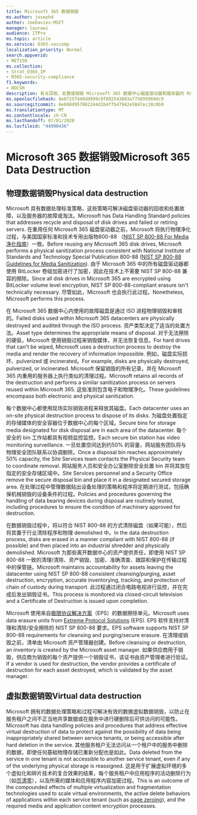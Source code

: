 ```yaml
---
title: Microsoft 365 数据销毁
ms.author: josephd
author: JoeDavies-MSFT
manager: laurawi
audience: ITPro
ms.topic: article
ms.service: O365-seccomp
localization_priority: Normal
search.appverid:
- MET150
ms.collection:
- Strat_O365_IP
- M365-security-compliance
f1.keywords:
- NOCSH
description: 有关回收、处置或销毁 Microsoft 365 数据中心磁盘驱动器和服务器的 Microsoft 策略的概述。
ms.openlocfilehash: 8e0725f449dd999c0f892543883a775695969dc9
ms.sourcegitcommit: 6e608d957082244d1b4ffb47942e5847ec18c0b9
ms.translationtype: MT
ms.contentlocale: zh-CN
ms.lasthandoff: 07/01/2020
ms.locfileid: "44998436"
---
```

# <a name="microsoft-365-data-destruction"></a><span data-ttu-id="32944-103">Microsoft 365 数据销毁</span><span class="sxs-lookup"><span data-stu-id="32944-103">Microsoft 365 Data Destruction</span></span>

## <a name="physical-data-destruction"></a><span data-ttu-id="32944-104">物理数据销毁</span><span class="sxs-lookup"><span data-stu-id="32944-104">Physical data destruction</span></span>

<span data-ttu-id="32944-105">Microsoft 具有数据处理标准策略，这些策略可解决磁盘驱动器的回收和处置故障，以及服务器的故障或淘汰。</span><span class="sxs-lookup"><span data-stu-id="32944-105">Microsoft has Data Handling Standard policies that addresses recycle and disposal of disk drives and failed or retiring servers.</span></span> <span data-ttu-id="32944-106">在重用任何 Microsoft 365 磁盘驱动器之前，Microsoft 将执行物理净化过程，与美国国家标准和技术专用出版物800-88 （[NIST SP 800-88 For Media 净化指南](https://nvlpubs.nist.gov/nistpubs/SpecialPublications/NIST.SP.800-88r1.pdf)）一致。</span><span class="sxs-lookup"><span data-stu-id="32944-106">Before reusing any Microsoft 365 disk drives, Microsoft performs a physical sanitization process consistent with National Institute of Standards and Technology Special Publication 800-88 ([NIST SP 800-88 Guidelines for Media Sanitization](https://nvlpubs.nist.gov/nistpubs/SpecialPublications/NIST.SP.800-88r1.pdf)).</span></span> <span data-ttu-id="32944-107">由于 Microsoft 365 中的所有磁盘驱动器都使用 BitLocker 卷级加密进行了加密，因此在技术上不需要 NIST SP 800-88 兼容的擦除。</span><span class="sxs-lookup"><span data-stu-id="32944-107">Since all disk drives in Microsoft 365 are encrypted using BitLocker volume level encryption, NIST SP 800-88-compliant erasure isn't technically necessary.</span></span> <span data-ttu-id="32944-108">尽管如此，Microsoft 也会执行此过程。</span><span class="sxs-lookup"><span data-stu-id="32944-108">Nonetheless, Microsoft performs this process.</span></span>

<span data-ttu-id="32944-109">在 Microsoft 365 数据中心内使用的故障磁盘是通过 ISO 进程物理销毁和审核的。</span><span class="sxs-lookup"><span data-stu-id="32944-109">Failed disks used within Microsoft 365 datacenters are physically destroyed and audited through the ISO process.</span></span> <span data-ttu-id="32944-110">资产类型决定了适当的处置方法。</span><span class="sxs-lookup"><span data-stu-id="32944-110">Asset type determines the appropriate means of disposal.</span></span> <span data-ttu-id="32944-111">对于无法擦除的硬驱，Microsoft 使用销毁过程来销毁媒体，并无法恢复信息。</span><span class="sxs-lookup"><span data-stu-id="32944-111">For hard drives that can't be wiped, Microsoft uses a destruction process to destroy the media and render the recovery of information impossible.</span></span> <span data-ttu-id="32944-112">例如，磁盘实际损坏、pulverized 或 incinerated。</span><span class="sxs-lookup"><span data-stu-id="32944-112">For example, disks are physically destroyed, pulverized, or incinerated.</span></span> <span data-ttu-id="32944-113">Microsoft 保留销毁的所有记录，并在 Microsoft 365 内重用的服务器上执行类似的清理过程。</span><span class="sxs-lookup"><span data-stu-id="32944-113">Microsoft retains all records of the destruction and performs a similar sanitization process on servers reused within Microsoft 365.</span></span> <span data-ttu-id="32944-114">这些准则包含电子和物理净化。</span><span class="sxs-lookup"><span data-stu-id="32944-114">These guidelines encompass both electronic and physical sanitization.</span></span>

<span data-ttu-id="32944-115">每个数据中心都使用现场实际销毁进程来释放其磁盘。</span><span class="sxs-lookup"><span data-stu-id="32944-115">Each datacenter uses an on-site physical destruction process to dispose of its disks.</span></span> <span data-ttu-id="32944-116">为磁盘处置指定的存储媒体的安全容器位于数据中心的每个区域。</span><span class="sxs-lookup"><span data-stu-id="32944-116">Secure bins for storage media designated for disk disposal are in each area of the datacenter.</span></span> <span data-ttu-id="32944-117">每个安全的 bin 工作站都具有视频监控监控。</span><span class="sxs-lookup"><span data-stu-id="32944-117">Each secure bin station has video monitoring surveillance.</span></span> <span data-ttu-id="32944-118">一旦处置空间达到约50% 的容量，网站服务团队将与物理安全团队联系以协调删除。</span><span class="sxs-lookup"><span data-stu-id="32944-118">Once a disposal bin reaches approximately 50% capacity, the Site Services team contacts the Physical Security team to coordinate removal.</span></span> <span data-ttu-id="32944-119">网站服务人员和安全办公室删除安全处置 bin 并将其放在指定的安全存储区域中。</span><span class="sxs-lookup"><span data-stu-id="32944-119">Site Services personnel and a Security Office remove the secure disposal bin and place it in a designated secured storage area.</span></span> <span data-ttu-id="32944-120">在处理过程中管理数据贴出设备处理的策略和程序将定期进行测试，包括确保机械销毁的设备条件的过程。</span><span class="sxs-lookup"><span data-stu-id="32944-120">Policies and procedures governing the handling of data bearing devices during disposal are routinely tested, including procedures to ensure the condition of machinery approved for destruction.</span></span>

<span data-ttu-id="32944-121">在数据销毁过程中，将以符合 NIST 800-88 的方式清除磁盘（如果可能），然后将其置于行业清除程序和物理 demolished 中。</span><span class="sxs-lookup"><span data-stu-id="32944-121">In the data destruction process, disks are erased in a manner compliant with NIST 800-88 (if possible) and then placed into an industrial shredder and physically demolished.</span></span> <span data-ttu-id="32944-122">Microsoft 为那些离开数据中心的资产提供责任，即使用 NIST SP 800-88 一致的清理/清除、资产销毁、加密、准确清查、跟踪和保护在传输过程中的保管链。</span><span class="sxs-lookup"><span data-stu-id="32944-122">Microsoft maintains accountability for assets leaving the datacenter using NIST SP 800-88 consistent cleansing/purging, asset destruction, encryption, accurate inventorying, tracking, and protection of chain of custody during transport.</span></span> <span data-ttu-id="32944-123">此过程通过闭合电路电视进行监控，并在完成后发出销毁证书。</span><span class="sxs-lookup"><span data-stu-id="32944-123">This process is monitored via closed-circuit television and a Certificate of Destruction is issued upon completion.</span></span>

<span data-ttu-id="32944-124">Microsoft 使用来自[极限协议解决方案](https://www.enterprisedataerasure.com/)（EPS）的数据擦除单元。</span><span class="sxs-lookup"><span data-stu-id="32944-124">Microsoft uses data erasure units from [Extreme Protocol Solutions](https://www.enterprisedataerasure.com/) (EPS).</span></span> <span data-ttu-id="32944-125">EPS 软件支持对清理和清除/安全擦除的 NIST SP 800-88 要求。</span><span class="sxs-lookup"><span data-stu-id="32944-125">EPS software supports NIST SP 800-88 requirements for cleansing and purging/secure erasure.</span></span> <span data-ttu-id="32944-126">在清理或销毁之前，清单由 Microsoft 资产管理器创建。</span><span class="sxs-lookup"><span data-stu-id="32944-126">Before cleansing or destruction, an inventory is created by the Microsoft asset manager.</span></span> <span data-ttu-id="32944-127">如果供应商用于销毁，供应商为销毁的每个资产提供一个销毁证书，该证书由资产管理者进行验证。</span><span class="sxs-lookup"><span data-stu-id="32944-127">If a vendor is used for destruction, the vendor provides a certificate of destruction for each asset destroyed, which is validated by the asset manager.</span></span>

## <a name="virtual-data-destruction"></a><span data-ttu-id="32944-128">虚拟数据销毁</span><span class="sxs-lookup"><span data-stu-id="32944-128">Virtual data destruction</span></span>

<span data-ttu-id="32944-129">Microsoft 拥有的数据处理策略和过程可解决有效的数据虚拟数据销毁，以防止在服务租户之间不正当地共享数据或在服务中进行硬删除后可供访问的可能性。</span><span class="sxs-lookup"><span data-stu-id="32944-129">Microsoft has data handling policies and procedures that address effective virtual destruction of data to protect against the possibility of data being inappropriately shared between service tenants, or being accessible after hard deletion in the service.</span></span> <span data-ttu-id="32944-130">其他服务租户无法访问从一个租户中的服务中删除的数据，即使任何基础物理存储已重新分配也是如此。</span><span class="sxs-lookup"><span data-stu-id="32944-130">Data deleted from the service in one tenant is not accessible to another service tenant, even if any of the underlying physical storage is reassigned.</span></span> <span data-ttu-id="32944-131">这是用于扩展虚拟环境的多个虚拟化和碎片技术的复合效果的结果，每个服务租户中应用程序的活动删除行为（如[页清零](https://docs.microsoft.com/office365/securitycompliance/office-365-exchange-online-data-deletion#page-zeroing)），以及所需的媒体和应用程序内容加密过程。</span><span class="sxs-lookup"><span data-stu-id="32944-131">This is an outcome of the compounded effects of multiple virtualization and fragmentation technologies used to scale virtual environments, the active delete behaviors of applications within each service tenant (such as [page zeroing](https://docs.microsoft.com/office365/securitycompliance/office-365-exchange-online-data-deletion#page-zeroing)), and the required media and application content encryption processes.</span></span>